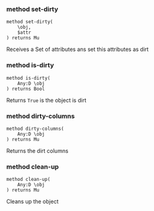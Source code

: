 ### method set-dirty

```perl6
method set-dirty(
    \obj,
    $attr
) returns Mu
```

Receives a Set of attributes ans set this attributes as dirt

### method is-dirty

```perl6
method is-dirty(
    Any:D \obj
) returns Bool
```

Returns `True` is the object is dirt

### method dirty-columns

```perl6
method dirty-columns(
    Any:D \obj
) returns Mu
```

Returns the dirt columns

### method clean-up

```perl6
method clean-up(
    Any:D \obj
) returns Mu
```

Cleans up the object

